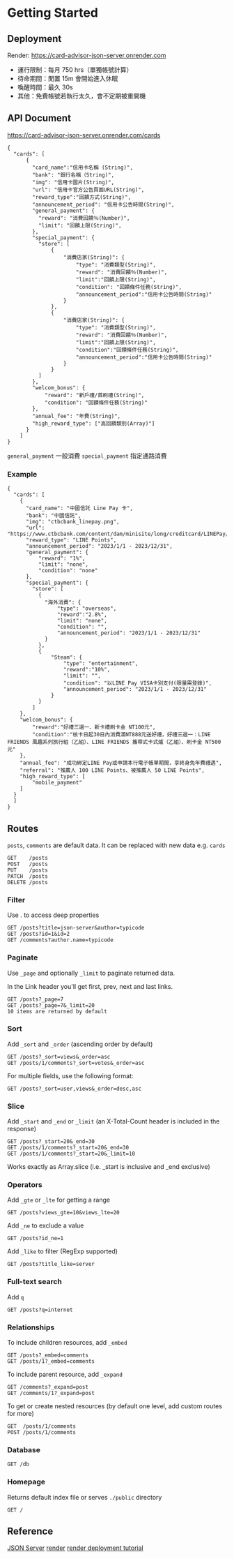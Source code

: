 # Getting Started

## Deployment

Render: https://card-advisor-json-server.onrender.com

- 運行限制：每月 750 hrs（單獨帳號計算）
- 待命期間：閒置 15m 會開始進入休眠
- 喚醒時間：最久 30s
- 其他：免費帳號若執行太久，會不定期被重開機

## API Document
https://card-advisor-json-server.onrender.com/cards

```
{
  "cards": [
      {
        "card_name":"信用卡名稱 (String)",
        "bank": "銀行名稱（String)",
        "img": "信用卡圖片(String)",
        "url": "信用卡官方公告頁面URL(String)", 
        "reward_type":"回饋方式(String)",
        "announcement_period": "信用卡公告時間(String)",
        "general_payment": {     
          "reward": "消費回饋％(Number)",
          "limit": "回饋上限(String)",
        },
        "special_payment": {     
          "store": [             
              {
                  "消費店家(String)": {
                      "type": "消費類型(String)",
                      "reward": "消費回饋％(Number)",
                      "limit":"回饋上限(String)",        
                      "condition": "回饋條件任務(String)",    
                      "announcement_period":"信用卡公告時間(String)"
                  }
              },
              {
                  "消費店家(String)": {
                      "type": "消費類型(String)",
                      "reward": "消費回饋％(Number)",
                      "limit":"回饋上限(String)",
                      "condition":"回饋條件任務(String)",
                      "announcement_period":"信用卡公告時間(String)"
                  }
              }
          ] 
        },
        "welcom_bonus": {
            "reward": "新戶禮/首刷禮(String)",
            "condition": "回饋條件任務(String)"
        },
        "annual_fee": "年費(String)",  
        "high_reward_type": ["高回饋類別(Array)"]  
      }
    ]
}
```
`general_payment` 一般消費
`special_payment` 指定通路消費

### Example
```
{
  "cards": [
    {
      "card_name": "中國信託 Line Pay 卡",
      "bank": "中國信託",
      "img": "ctbcbank_linepay.png",
      "url": "https://www.ctbcbank.com/content/dam/minisite/long/creditcard/LINEPay/notice.html",
      "reward_type": "LINE Points",
      "announcement_period": "2023/1/1 - 2023/12/31",
      "general_payment": {
          "reward": "1%",
          "limit": "none",
          "condition": "none"
      },
      "special_payment": {
        "store": [
          {
            "海外消費": {
                "type": "overseas",
                "reward":"2.8%",
                "limit": "none",
                "condition": "",
                "announcement_period": "2023/1/1 - 2023/12/31"
            }
          },
          {
              "Steam": {
                  "type": "entertainment",
                  "reward":"10%",
                  "limit": "",
                  "condition": "以LINE Pay VISA卡別支付(限量需登錄)",
                  "announcement_period": "2023/1/1 - 2023/12/31"
              }
          }
        ]
    },
    "welcom_bonus": {
        "reward":"好禮三選一、新卡禮刷卡金 NT100元",
        "condition":"核卡日起30日內消費滿NT888元送好禮，好禮三選一：LINE FRIENDS 風趣系列旅行組（乙組）、LINE FRIENDS 攜帶式卡式爐（乙組）、刷卡金 NT500元"
    },
    "annual_fee": "成功綁定LINE Pay或申請本行電子帳單期間，享終身免年費禮遇",
    "referral": "推薦人 100 LINE Points、被推薦人 50 LINE Points",
    "high_reward_type": [
        "mobile_payment"
    ]
  }
  ]
}
```


## Routes

`posts`, `comments` are default data. It can be replaced with new data e.g. `cards`

```
GET    /posts
POST   /posts
PUT    /posts
PATCH  /posts
DELETE /posts
```


### Filter

Use . to access deep properties
```
GET /posts?title=json-server&author=typicode
GET /posts?id=1&id=2
GET /comments?author.name=typicode
```

### Paginate

Use `_page` and optionally `_limit` to paginate returned data.

In the Link header you'll get first, prev, next and last links.
```
GET /posts?_page=7
GET /posts?_page=7&_limit=20
10 items are returned by default
```

### Sort

Add `_sort` and `_order` (ascending order by default)
```
GET /posts?_sort=views&_order=asc
GET /posts/1/comments?_sort=votes&_order=asc
```
For multiple fields, use the following format:
```
GET /posts?_sort=user,views&_order=desc,asc
```

### Slice

Add `_start` and `_end` or `_limit` (an X-Total-Count header is included in the response)
```
GET /posts?_start=20&_end=30
GET /posts/1/comments?_start=20&_end=30
GET /posts/1/comments?_start=20&_limit=10
```
Works exactly as Array.slice (i.e. _start is inclusive and _end exclusive)

### Operators

Add `_gte` or `_lte` for getting a range

```
GET /posts?views_gte=10&views_lte=20
```
Add `_ne` to exclude a value
```
GET /posts?id_ne=1
```
Add `_like` to filter (RegExp supported)
```
GET /posts?title_like=server
```
### Full-text search

Add `q`
```
GET /posts?q=internet
```
### Relationships

To include children resources, add `_embed`
```
GET /posts?_embed=comments
GET /posts/1?_embed=comments
```
To include parent resource, add `_expand`
```
GET /comments?_expand=post
GET /comments/1?_expand=post
```
To get or create nested resources (by default one level, add custom routes for more)
```
GET  /posts/1/comments
POST /posts/1/comments
```

### Database
```
GET /db
```

### Homepage

Returns default index file or serves `./public` directory
```
GET /
```

## Reference
[JSON Server](https://github.com/typicode/json-server)
[render](https://render.com/docs/free)
[render deployment tutorial](https://hackmd.io/@NoName21/deploy-to-render-2022)
